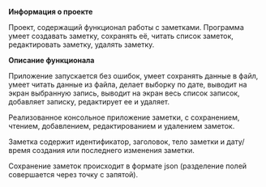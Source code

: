 **Информация о проекте**

Проект, содержащий функционал работы с заметками. Программа умеет создавать заметку, сохранять её, читать список заметок, редактировать заметку, удалять заметку.

**Описание функционала**

Приложение запускается без ошибок, умеет сохранять данные в файл, умеет читать данные из файла, делает выборку по дате, выводит на экран выбранную запись, выводит на экран весь список записок, добавляет записку, редактирует ее и удаляет.

Реализованное консольное приложение заметки, с сохранением, чтением, добавлением, редактированием и удалением заметок.

Заметка содержит идентификатор, заголовок, тело заметки и дату/время создания или последнего изменения заметки.

Сохранение заметок происходит в формате json (разделение полей совершается через точку с запятой).